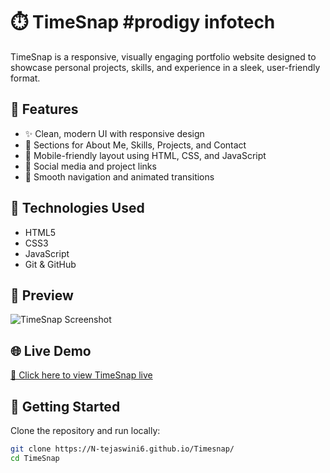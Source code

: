 # ⏱️ TimeSnap #prodigy infotech

TimeSnap is a responsive, visually engaging portfolio website designed to showcase personal projects, skills, and experience in a sleek, user-friendly format.

## 🌟 Features

- ✨ Clean, modern UI with responsive design
- 🧠 Sections for About Me, Skills, Projects, and Contact
- 📱 Mobile-friendly layout using HTML, CSS, and JavaScript
- 🔗 Social media and project links
- 🧾 Smooth navigation and animated transitions

## 🚀 Technologies Used

- HTML5
- CSS3
- JavaScript
- Git & GitHub

## 📸 Preview

![TimeSnap Screenshot](./preview.png) <!-- Add an actual screenshot in your repo and name it preview.png -->

## 🌐 Live Demo

[🔗 Click here to view TimeSnap live](https://N-tejaswini6.github.io/Timesnap/)

## 📁 Getting Started

Clone the repository and run locally:

```bash
git clone https://N-tejaswini6.github.io/Timesnap/
cd TimeSnap
 
